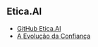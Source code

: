 ## Etica.AI

- [GitHub Etica.AI](https://github.com/EticaAI)
- [A Evolução da Confiança](http://confianca.etica.ai)
